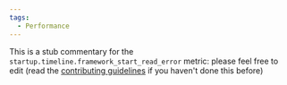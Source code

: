 ```yaml
---
tags:
  - Performance
---
```


This is a stub commentary for the `startup.timeline.framework_start_read_error` metric: please feel free to edit (read the
[contributing guidelines](https://github.com/mozilla/glean-annotations/blob/main/CONTRIBUTING.md)
if you haven't done this before)
